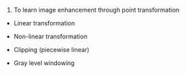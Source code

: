 1. To learn image enhancement through point transformation

  - Linear transformation

  - Non-linear transformation

  - Clipping (piecewise linear)

  - Gray level windowing
